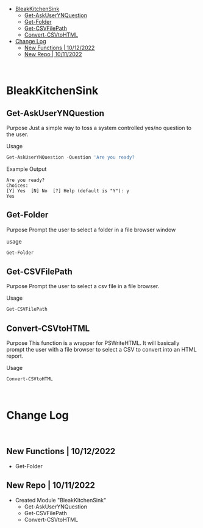 - [BleakKitchenSink](#bleakkitchensink)
  - [Get-AskUserYNQuestion](#get-askuserynquestion)
  - [Get-Folder](#get-folder)
  - [Get-CSVFilePath](#get-csvfilepath)
  - [Convert-CSVtoHTML](#convert-csvtohtml)
- [Change Log](#change-log)
  - [New Functions | 10/12/2022](#new-functions--10122022)
  - [New Repo | 10/11/2022](#new-repo--10112022)

<br>

# BleakKitchenSink

## Get-AskUserYNQuestion

Purpose
Just a simple way to toss a system controlled yes/no question to the user.

Usage

```powershell
Get-AskUserYNQuestion -Question 'Are you ready?
```

Example Output
```
Are you ready?
Choices:
[Y] Yes  [N] No  [?] Help (default is "Y"): y
Yes
```

## Get-Folder

Purpose
Prompt the user to select a folder in a file browser window

usage

```powershell
Get-Folder
```

## Get-CSVFilePath

Purpose
Prompt the user to select a csv file in a file browser.

Usage

```powershell
Get-CSVFilePath
```

## Convert-CSVtoHTML

Purpose
This function is a wrapper for PSWriteHTML. It will basically prompt the user with a file browser to select a CSV to convert into an HTML report.

Usage

```powershell
Convert-CSVtoHTML
```


<br>

# Change Log

<br>

## New Functions | 10/12/2022

- Get-Folder

## New Repo | 10/11/2022

- Created Module "BleakKitchenSink"
  - Get-AskUserYNQuestion
  - Get-CSVFilePath
  - Convert-CSVtoHTML